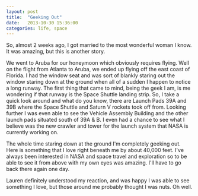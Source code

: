 ```yaml
---
layout: post
title:  "Geeking Out"
date:   2013-10-30 15:36:00
categories: life, space
---
```


So, almost 2 weeks ago, I got married to the most wonderful woman I know. It was amazing, but this is another story.

We went to Aruba for our honeymoon which obviously requires flying. Well on the flight from Atlanta to Aruba, we ended up flying off the east coast of Florida. I had the window seat and was sort of blankly staring out the window staring down at the ground when all of a sudden I happen to notice a long runway. The first thing that came to mind, being the geek I am, is me wondering if that runway is the Space Shuttle landing strip. So, I take a quick look around and what do you know, there are Launch Pads 39A and 39B where the Space Shuttle and Saturn V rockets took off from. Looking further I was even able to see the Vehicle Assembly Building and the other launch pads situated south of 39A & B. I even had a chance to see what I believe was the new crawler and tower for the launch system that NASA is currently working on.

The whole time staring down at the ground I'm completely geeking out. Here is something that I love right beneath me by about 40,000 feet. I've always been interested in NASA and space travel and exploration so to be able to see it from above with my own eyes was amazing. I'll have to go back there again one day.

Lauren definitely understood my reaction, and was happy I was able to see something I love, but those around me probably thought I was nuts. Oh well.